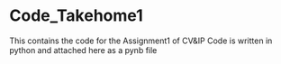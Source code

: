 # Code_Takehome1
This contains the code for the Assignment1 of CV&amp;IP
Code is written in python and attached here as a pynb file
